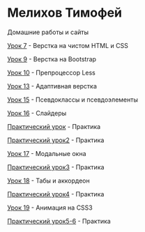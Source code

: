 

# Мелихов Тимофей
Домашние работы и сайты

[Урок 7](https://timofeymelikhov.github.io/Lesson_7/) - Верстка на чистом HTML и CSS

[Урок 9](https://timofeymelikhov.github.io/Lesson_9/) - Верстка на Bootstrap

[Урок 10](https://timofeymelikhov.github.io/Lesson_10/) - Препроцессор Less

[Урок 13](https://timofeymelikhov.github.io/Lesson_13/) - Адаптивная верстка

[Урок 15](https://timofeymelikhov.github.io/Lesson_15/) - Псевдоклассы и псевдоэлементы

[Урок 16](https://timofeymelikhov.github.io/Lesson_16/) - Слайдеры

[Практический урок](https://timofeymelikhov.github.io/Practice_1/) - Практика

[Практический урок2](https://timofeymelikhov.github.io/Practice_2/) - Практика

[Урок 17](https://timofeymelikhov.github.io/Lesson_17/) - Модальные окна

[Практический урок3](https://timofeymelikhov.github.io/Practice_3/) - Практика

[Урок 18](https://timofeymelikhov.github.io/Lesson_18/) - Табы и аккордеон

[Практический урок4](https://timofeymelikhov.github.io/Practice_4/) - Практика

[Урок 19](https://timofeymelikhov.github.io/Lesson_19/) - Анимация на CSS3



[Практический урок5-6](https://timofeymelikhov.github.io/Practice_5-6/) - Практика
